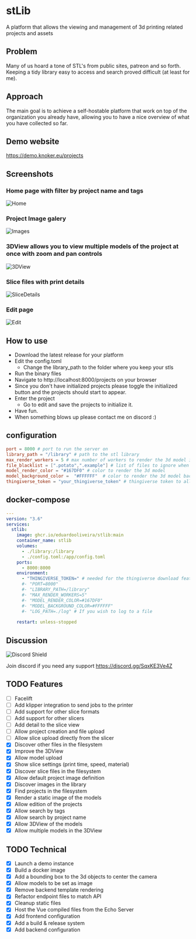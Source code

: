 # stLib
A platform that allows the viewing and management of 3d printing related projects and assets

## Problem
Many of us hoard a tone of STL's from public sites, patreon and so forth. Keeping a tidy library easy to access and search proved difficult (at least for me).

## Approach
The main goal is to achieve a self-hostable platform that work on top of the organization you already have, allowing you to have a nice overview of what you have collected so far.

## Demo website
https://demo.knoker.eu/projects

## Screenshots

### Home page with filter by project name and tags
![Home](/docs/Home.png)
### Project Image galery
![Images](/docs/Images.jpg)
### 3DView allows you to view multiple models of the project at once with zoom and pan controls
![3DView](/docs/3DView.png)
### Slice files with print details
![SliceDetails](/docs/SliceDetails.jpg)
### Edit page
![Edit](/docs/Edit.png)

## How to use
- Download the latest release for your platform
- Edit the config.toml
    - Change the library_path to the folder where you keep your stls
- Run the binary files
- Navigate to http://localhost:8000/projects on your browser
- Since you don't have initialized projects please toggle the initialized button and the projects should start to appear.
- Enter the project
    - Go to edit and save the projects to initialize it.
- Have fun.
- When something blows up please contact me on discord :)

## configuration

```toml	
port = 8000 # port to run the server on
library_path = "/library" # path to the stl library
max_render_workers = 5 # max number of workers to render the 3d model images in parallel shouldn't exceed the number of cpu cores
file_blacklist = [".potato",".example"] # list of files to ignore when searching for stl and assets files in the library_path
model_render_color = "#167DF0" # color to render the 3d model
model_background_color =  "#FFFFFF"  # color to render the 3d model background
thingiverse_token = "your_thingiverse_token" # thingiverse token to allow the import of thingiverse projects

```

## docker-compose

```yaml
---
version: "3.6"
services:
  stlib:
    image: ghcr.io/eduardooliveira/stlib:main
    container_name: stlib
    volumes:
      - ./library:/library
      - ./config.toml:/app/config.toml
    ports:
      - 8000:8000
    environment:
      - "THINGIVERSE_TOKEN=" # needed for the thingiverse download feature
      #- "PORT=8000"
      #- "LIBRARY_PATH=/library"
      #- "MAX_RENDER_WORKERS=5"
      #- "MODEL_RENDER_COLOR=#167DF0"
      #- "MODEL_BACKGROUND_COLOR=#FFFFFF"
      #- "LOG_PATH=./log" # If you wish to log to a file
    
    restart: unless-stopped
```

## Discussion
![Discord Shield](https://discordapp.com/api/guilds/1013417395777450034/widget.png?style=shield)

Join discord if you need any support https://discord.gg/SqxKE3Ve4Z


## TODO Features

- [ ] Facelift
- [ ] Add klipper integration to send jobs to the printer
- [ ] Add support for other slice formats
- [ ] Add support for other slicers
- [ ] Add detail to the slice view
- [ ] Allow project creation and file upload
- [ ] Allow slice upload directly from the slicer
- [x] Discover other files in the filesystem
- [x] Improve the 3DView
- [x] Allow model upload
- [x] Show slice settings (print time, speed, material)
- [x] Discover slice files in the filesystem
- [x] Allow default project image definition
- [x] Discover images in the library
- [x] Find projects in the filesystem
- [x] Render a static image of the models
- [x] Allow edition of the projects
- [x] Allow search by tags
- [x] Allow search by project name
- [x] Allow 3DView of the models
- [x] Allow multiple models in the 3DView

## TODO Technical

- [x] Launch a demo instance
- [x] Build a docker image
- [x] Add a bounding box to the 3d objects to center the camera
- [x] Allow models to be set as image
- [x] Remove backend template rendering
- [x] Refactor endpoint files to match API
- [x] Cleanup static files
- [x] Host the Vue compiled files from the Echo Server
- [x] Add frontend configuration
- [x] Add a build & release system
- [x] Add backend configuration
